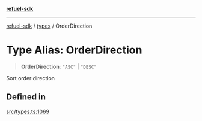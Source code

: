 [**refuel-sdk**](../../README.md)

***

[refuel-sdk](../../modules.md) / [types](../README.md) / OrderDirection

# Type Alias: OrderDirection

> **OrderDirection**: `"ASC"` \| `"DESC"`

Sort order direction

## Defined in

[src/types.ts:1069](https://github.com/refuel-ai/refuel-sdk/blob/7a0f1a61ebc96b440ae457740bef10a1f55424fa/src/types.ts#L1069)
